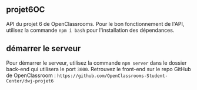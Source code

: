 ## projet6OC

API du projet 6 de OpenClassrooms.
Pour le bon fonctionnement de l'API, utilisez la commande `npm i bash` pour l'installation des dépendances.

## démarrer le serveur

Pour démarrer le serveur, utilisez la commande `npm server` dans le dossier back-end qui utilisera le port `3000`.
Retrouvez le front-end sur le repo GitHub de OpenClassroom : `https://github.com/OpenClassrooms-Student-Center/dwj-projet6`
